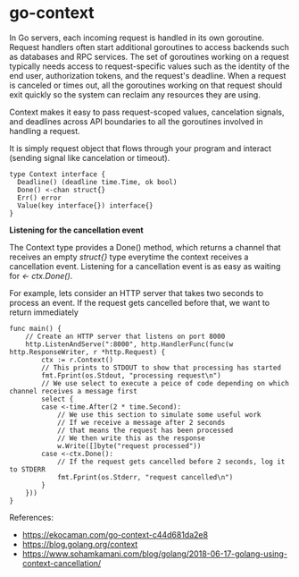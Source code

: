 # go-context
In Go servers, each incoming request is handled in its own goroutine. Request handlers often start additional goroutines to access backends such as databases and RPC services. The set of goroutines working on a request typically needs access to request-specific values such as the identity of the end user, authorization tokens, and the request's deadline. When a request is canceled or times out, all the goroutines working on that request should exit quickly so the system can reclaim any resources they are using.

Context makes it easy to pass request-scoped values, cancelation signals, and deadlines across API boundaries to all the goroutines involved in handling a request.

It is simply request object that flows through your program and interact (sending signal like cancelation or timeout).

```
type Context interface {
  Deadline() (deadline time.Time, ok bool)
  Done() <-chan struct{}
  Err() error
  Value(key interface{}) interface{}
}
```

**Listening for the cancellation event**

The Context type provides a Done() method, which returns a channel that receives an empty *struct{}* type everytime the context receives a cancellation event. Listening for a cancellation event is as easy as waiting for *<- ctx.Done()*.

For example, lets consider an HTTP server that takes two seconds to process an event. If the request gets cancelled before that, we want to return immediately

```
func main() {
	// Create an HTTP server that listens on port 8000
	http.ListenAndServe(":8000", http.HandlerFunc(func(w http.ResponseWriter, r *http.Request) {
		ctx := r.Context()
		// This prints to STDOUT to show that processing has started
		fmt.Fprint(os.Stdout, "processing request\n")
		// We use select to execute a peice of code depending on which channel receives a message first
		select {
		case <-time.After(2 * time.Second):
			// We use this section to simulate some useful work
			// If we receive a message after 2 seconds
			// that means the request has been processed
			// We then write this as the response
			w.Write([]byte("request processed"))
		case <-ctx.Done():
			// If the request gets cancelled before 2 seconds, log it to STDERR
			fmt.Fprint(os.Stderr, "request cancelled\n")
		}
	}))
}

```

References: 
- https://ekocaman.com/go-context-c44d681da2e8
- https://blog.golang.org/context
- https://www.sohamkamani.com/blog/golang/2018-06-17-golang-using-context-cancellation/
